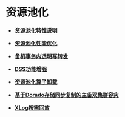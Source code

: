 # 资源池化

-   **[资源池化特性说明](资源池化特性说明.md)**  

-   **[资源池化性能优化](资源池化性能优化.md)**  

-   **[备机事务内透明写转发](备机事务内透明写转发.md)**  

-   **[DSS功能增强](DSS功能增强.md)**  

-   **[资源池化算子卸载](资源池化算子卸载.md)**  

-   **[基于Dorado存储同步复制的主备双集群容灾](基于Dorado存储同步复制的主备双集群容灾.md)**  

-   **[XLog按需回放](XLog按需回放.md)**  

